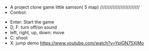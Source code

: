 - A project clone game little samson( 5 map)
/////////////////////////
- Control:
+ Enter: Start the game
+ D, F: turn off/on sound
+ left, right, up, down: move
+ C: shoot
+ X: jump
demo https://www.youtube.com/watch?v=YplGN75XjMo
